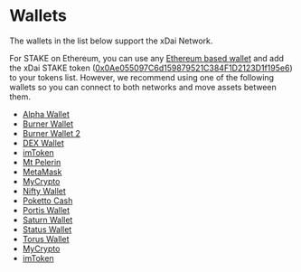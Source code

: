 # Wallets

The wallets in the list below support the xDai Network. 

For STAKE on Ethereum, you can use any [Ethereum based wallet](https://ethereum.org/en/wallets/) and add the xDai STAKE token \([0x0Ae055097C6d159879521C384F1D2123D1f195e6](https://etherscan.io/token/0x0Ae055097C6d159879521C384F1D2123D1f195e6)\) to your tokens list. However, we recommend using one of the following wallets so you can connect to both networks and move assets between them.

* [Alpha Wallet](alpha-wallet/)
* [Burner Wallet](burner-wallet/)
* [Burner Wallet 2](burner-wallet-2.md)
* [DEX Wallet](dex-wallet.md)
* [imToken](imtoken.md)
* [Mt Pelerin](mt-pelerin.md)
* [MetaMask](metamask/)
* [MyCrypto](mycrypto.md)
* [Nifty Wallet](nifty-wallet.md)
* [Poketto Cash](poketto.md)
* [Portis Wallet](portis-wallet.md)
* [Saturn Wallet](saturn-wallet.md)
* [Status Wallet](status-wallet.md)
* [Torus Wallet](https://toruswallet.io/)
* [MyCrypto](https://mycrypto.com/)
* [imToken](https://token.im/)

